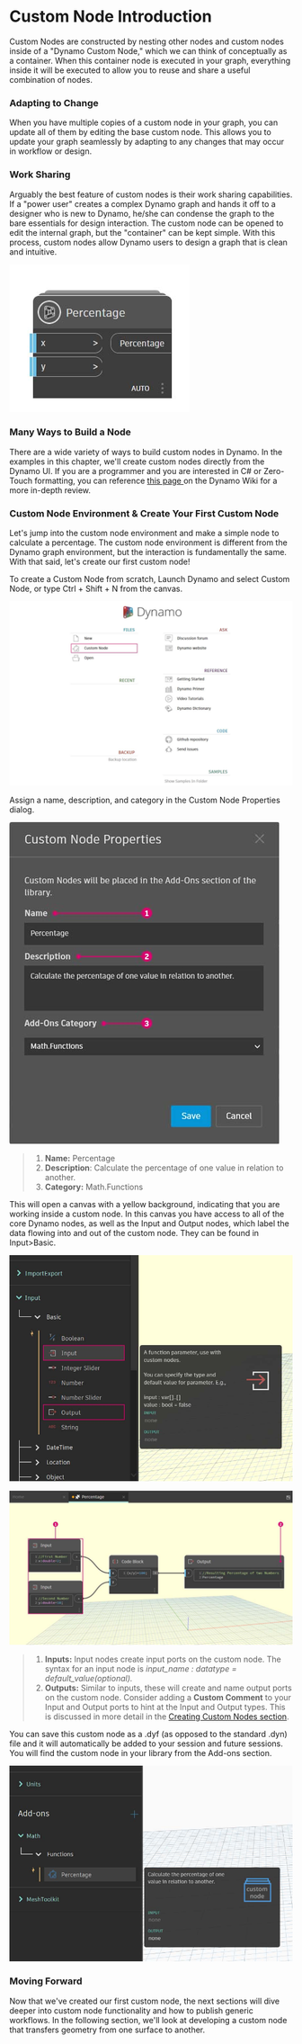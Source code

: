# Custom Node Introduction

Custom Nodes are constructed by nesting other nodes and custom nodes inside of a "Dynamo Custom Node," which we can think of conceptually as a container. When this container node is executed in your graph, everything inside it will be executed to allow you to reuse and share a useful combination of nodes.

### Adapting to Change

When you have multiple copies of a custom node in your graph, you can update all of them by editing the base custom node. This allows you to update your graph seamlessly by adapting to any changes that may occur in workflow or design.

### Work Sharing

Arguably the best feature of custom nodes is their work sharing capabilities. If a "power user" creates a complex Dynamo graph and hands it off to a designer who is new to Dynamo, he/she can condense the graph to the bare essentials for design interaction. The custom node can be opened to edit the internal graph, but the "container" can be kept simple. With this process, custom nodes allow Dynamo users to design a graph that is clean and intuitive.

![](<../../.gitbook/assets/custom node intro - work sharing 01.jpg>)

### Many Ways to Build a Node

There are a wide variety of ways to build custom nodes in Dynamo. In the examples in this chapter, we'll create custom nodes directly from the Dynamo UI. If you are a programmer and you are interested in C# or Zero-Touch formatting, you can reference [this page ](https://github.com/DynamoDS/Dynamo/wiki/How-To-Create-Your-Own-Nodes)on the Dynamo Wiki for a more in-depth review.

### Custom Node Environment & Create Your First Custom Node

Let's jump into the custom node environment and make a simple node to calculate a percentage. The custom node environment is different from the Dynamo graph environment, but the interaction is fundamentally the same. With that said, let's create our first custom node!

To create a Custom Node from scratch, Launch Dynamo and select Custom Node, or type Ctrl + Shift + N from the canvas.

![](<../../.gitbook/assets/custom node intro - custom node environment 01.jpg>)

Assign a name, description, and category in the Custom Node Properties dialog.

![](<../../.gitbook/assets/custom node intro - custom node environment 02.jpg>)

> 1. **Name:** Percentage
> 2. **Description**: Calculate the percentage of one value in relation to another.
> 3. **Category:** Math.Functions

This will open a canvas with a yellow background, indicating that you are working inside a custom node. In this canvas you have access to all of the core Dynamo nodes, as well as the Input and Output nodes, which label the data flowing into and out of the custom node. They can be found in Input>Basic.

![](<../../.gitbook/assets/custom node intro - custom node environment 03.jpg>)

![](<../../.gitbook/assets/custom node intro - custom node environment 04.jpg>)

> 1. **Inputs:** Input nodes create input ports on the custom node. The syntax for an input node is _input\_name : datatype = default\_value(optional)._
> 2. **Outputs:** Similar to inputs, these will create and name output ports on the custom node. Consider adding a **Custom Comment** to your Input and Output ports to hint at the Input and Output types. This is discussed in more detail in the [Creating Custom Nodes section](2-creating.md).

You can save this custom node as a .dyf (as opposed to the standard .dyn) file and it will automatically be added to your session and future sessions. You will find the custom node in your library from the Add-ons section.

![](<../../.gitbook/assets/custom node intro - custom node environment 05.jpg>)

### Moving Forward

Now that we've created our first custom node, the next sections will dive deeper into custom node functionality and how to publish generic workflows. In the following section, we'll look at developing a custom node that transfers geometry from one surface to another.
